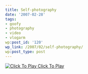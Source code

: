 ```yaml
---
title: Self-photography
date: '2007-02-28'
tags:
- goofy
- photography
- video
- vlogarm
wp:post_id: '120'
wp_link: /2007/02/self-photography/
wp:post_type: post
---
```


[ ![](http://blip.tv/file/get/Bensheldon-Selfphotography203.flv.jpg "Click To Play") ](http://blip.tv/file/get/Bensheldon-Selfphotography203.flv)
[Click To Play](http://blip.tv/file/get/Bensheldon-Selfphotography203.flv)

